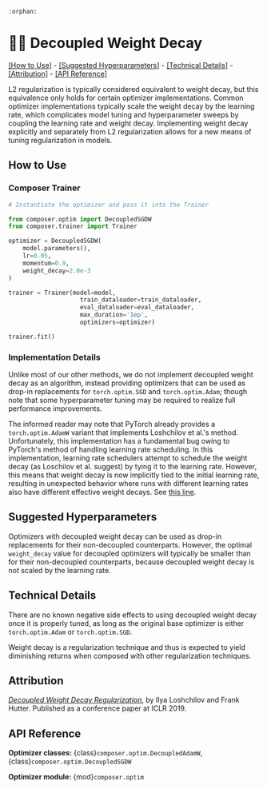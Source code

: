 ```{eval-rst}
:orphan:
```

# 🏋️‍♀️ Decoupled Weight Decay

[\[How to Use\]](#how-to-use) - [\[Suggested
Hyperparameters\]](#suggested-hyperparameters) - [\[Technical
Details\]](#technical-details) - [\[Attribution\]](#attribution) - [\[API Reference\]](#api-reference)

L2 regularization is typically considered equivalent to weight decay, but this equivalence only holds for certain optimizer implementations. Common optimizer implementations typically scale the weight decay by the learning rate, which complicates model tuning and hyperparameter sweeps by coupling the learning rate and weight decay. Implementing weight decay explicitly and separately from L2 regularization allows for a new means of tuning regularization in models.

## How to Use
### Composer Trainer
<!--pytest.mark.gpu-->
<!--
```python
from torch.utils.data import DataLoader
from tests.common import RandomImageDataset

from composer.models import composer_resnet

model = composer_resnet('resnet50')

train_dataloader = DataLoader(RandomImageDataset(), batch_size=2)
eval_dataloader = DataLoader(RandomImageDataset(), batch_size=2)
```
-->
<!--pytest-codeblocks:cont-->
```python
# Instantiate the optimizer and pass it into the Trainer

from composer.optim import DecoupledSGDW
from composer.trainer import Trainer

optimizer = DecoupledSGDW(
    model.parameters(),
    lr=0.05,
    momentum=0.9,
    weight_decay=2.0e-3
)

trainer = Trainer(model=model,
                    train_dataloader=train_dataloader,
                    eval_dataloader=eval_dataloader,
                    max_duration='1ep',
                    optimizers=optimizer)

trainer.fit()
```

### Implementation Details
Unlike most of our other methods, we do not implement decoupled weight decay as an algorithm, instead providing optimizers that can be used as drop-in replacements for `torch.optim.SGD` and `torch.optim.Adam`; though note that some hyperparameter tuning may be required to realize full performance improvements.

The informed reader may note that PyTorch already provides a `torch.optim.AdamW` variant that implements Loshchilov et al.'s method. Unfortunately, this implementation has a fundamental bug owing to PyTorch's method of handling learning rate scheduling. In this implementation, learning rate schedulers attempt to schedule the weight decay (as Loschilov et al. suggest) by tying it to the learning rate. However, this means that weight decay is now implicitly tied to the initial learning rate, resulting in unexpected behavior where runs with different learning rates also have different effective weight decays. See [this line](https://github.com/pytorch/pytorch/blob/d921891f5788b37ea92eceddf7417d11e44290e6/torch/optim/_functional.py#L125).

## Suggested Hyperparameters

Optimizers with decoupled weight decay can be used as drop-in replacements for their
non-decoupled counterparts. However, the optimal `weight_decay` value for decoupled
optimizers will typically be smaller than for their non-decoupled counterparts, because
decoupled weight decay is not scaled by the learning rate.
## Technical Details

There are no known negative side effects to using decoupled weight decay once it is properly tuned, as long as the original base optimizer is either `torch.optim.Adam` or `torch.optim.SGD`.

Weight decay is a regularization technique and thus is expected to yield diminishing returns when composed with other regularization techniques.

## Attribution

*[Decoupled Weight Decay Regularization](https://arxiv.org/abs/1711.05101)*, by Ilya
Loshchilov and Frank Hutter. Published as a conference paper at ICLR 2019.

## API Reference

**Optimizer classes:** {class}`composer.optim.DecoupledAdamW`, {class}`composer.optim.DecoupledSGDW`

**Optimizer module:** {mod}`composer.optim`
